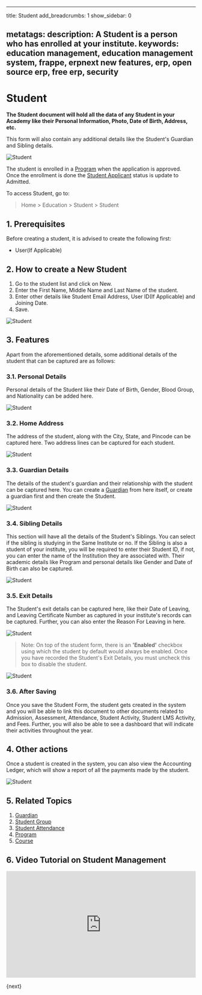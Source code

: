 <!-- add-breadcrumbs -->

---
title: Student
add_breadcrumbs: 1
show_sidebar: 0

metatags:
 description: A Student is a person who has enrolled at your institute.
 keywords: education management, education management system, frappe, erpnext new features, erp, open source erp, free erp, security
---

# Student

**The Student document will hold all the data of any Student in your Academy like their Personal Information, Photo, Date of Birth, Address, etc.**

This form will also contain any additional details like the Student's Guardian and Sibling details.

![Student](/docs/assets/img/education/education-student-1.png)

The student is enrolled in a [Program](/docs/user/manual/en/education/program) when the application is approved. Once the enrollment is done the [Student Applicant](/docs/user/manual/en/education/student-applicant) status is update to Admitted.

To access Student, go to:

> Home > Education > Student > Student

## 1. Prerequisites

Before creating a student, it is advised to create the following first:

* User(If Applicable)

## 2. How to create a New Student

1. Go to the student list and click on New.
2. Enter the First Name, Middle Name and Last Name of the student.
3. Enter other details like Student Email Address, User ID(If Applicable) and Joining Date.
4. Save.

 ![Student](/docs/assets/img/education/education-student-4.png)

## 3. Features

Apart from the aforementioned details, some additional details of the student that can be captured are as follows:

### 3.1. Personal Details

Personal details of the Student like their Date of Birth, Gender, Blood Group, and Nationality can be added here.

![Student](/docs/assets/img/education/education-student-personal.png)

### 3.2. Home Address

The address of the student, along with the City, State, and Pincode can be captured here. Two address lines can be captured for each student. 

![Student](/docs/assets/img/education/education-student-address.png)

### 3.3. Guardian Details

The details of the student's guardian and their relationship with the student can be captured here. You can create a [Guardian](/docs/user/manual/en/education/guardian) from here itself, or create a guardian first and then create the Student.

![Student](/docs/assets/img/education/education-student-guardian.png)

### 3.4. Sibling Details 

This section will have all the details of the Student's Siblings. You can select if the sibling is studying in the Same Institute or no. If the Sibling is also a student of your institute, you will be required to enter their Student ID, if not, you can enter the name of the Institution they are associated with. Their academic details like Program and personal details like Gender and Date of Birth can also be captured.

![Student](/docs/assets/img/education/education-student-sibling.png)

### 3.5. Exit Details

The Student's exit details can be captured here, like their Date of Leaving, and Leaving Certificate Number as captured in your institute's records can be captured. Further, you can also enter the Reason For Leaving in here.

![Student](/docs/assets/img/education/education-student-7.png)

> Note: On top of the student form, there is an **'Enabled'** checkbox using which the student by default would always be enabled. Once you have recorded the Student's Exit Details, you must uncheck this box to disable the student.

![Student](/docs/assets/img/education/education-student-3.png)

### 3.6. After Saving

Once you save the Student Form, the student gets created in the system and you will be able to link this document to other documents related to Admission, Assessment, Attendance, Student Activity, Student LMS Activity, and Fees. Further, you will also be able to see a dashboard that will indicate their activities throughout the year.

## 4. Other actions

Once a student is created in the system, you can also view the Accounting Ledger, which will show a report of all the payments made by the student.

![Student](/docs/assets/img/education/education-student-2.png)

## 5. Related Topics

1. [Guardian](/docs/user/manual/en/education/guardian)
2. [Student Group](/docs/user/manual/en/education/student-group)
3. [Student Attendance](/docs/user/manual/en/education/student-attendance)
4. [Program](/docs/user/manual/en/education/program)
5. [Course](/docs/user/manual/en/education/course)

## 6. Video Tutorial on Student Management


<div>
    <style>.embed-container { position: relative; padding-bottom: 56.25%; height: 0; overflow: hidden; max-width: 100%; } .embed-container iframe, .embed-container object, .embed-container embed { position: absolute; top: 0; left: 0; width: 100%; height: 100%; }
    </style>
    <div class='embed-container'>
        <iframe src='https://www.youtube.com/embed//nIUsbl0rEE0' frameborder='0' allowfullscreen>
        </iframe>
    </div>
</div>    

{next}
